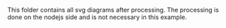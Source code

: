 This folder contains all svg diagrams after processing. The processing is done on the nodejs side and is not necessary in this example.
